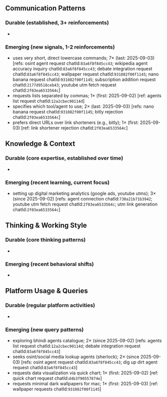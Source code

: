 ## Communication Patterns
### Durable (established, 3+ reinforcements)
-

### Emerging (new signals, 1-2 reinforcements)
- uses very short, direct lowercase commands; 7× (last: 2025-09-03) [refs: osint agent request chatId:`83a6f8f845cc43`; wikipedia agent accuracy inquiry chatId:`83a6f8f845cc43`; debate integration request chatId:`83a6f8f845cc43`; wallpaper request chatId:`931082f00f1145`; nano banana request chatId:`931082f00f1145`; subscription addition request chatId:`2177d9518ceb43`; youtube utm fetch request chatId:`2f03ea6533564c`]
- requests lists separated by commas; 1× (first: 2025-09-02) [ref: agents list request chatId:`12a2cbec90114d`]
- specifies which tool/agent to use; 2× (last: 2025-09-03) [refs: nano banana request chatId:`931082f00f1145`; bitly rejection chatId:`2f03ea6533564c`]
- prefers direct URLs over link shorteners (e.g., bitly); 1× (first: 2025-09-03) [ref: link shortener rejection chatId:`2f03ea6533564c`]

## Knowledge & Context
### Durable (core expertise, established over time)
-

### Emerging (recent learning, current focus)  
- setting up digital marketing analytics (google ads, youtube utms); 3× (since 2025-09-02) [refs: agent connection chatId:`730a21b71b3942`; youtube utm fetch request chatId:`2f03ea6533564c`; utm link generation chatId:`2f03ea6533564c`]

## Thinking & Working Style
### Durable (core thinking patterns)
-

### Emerging (recent behavioral shifts)
-

## Platform Usage & Queries
### Durable (regular platform activities)
-

### Emerging (new query patterns)
- exploring bhindi agents catalogue; 2× (since 2025-09-02) [refs: agents list request chatId:`12a2cbec90114d`; debate integration request chatId:`83a6f8f845cc43`]
- seeks osint/social media lookup agents (sherlock); 2× (since 2025-09-03) [refs: osint agent request chatId:`83a6f8f845cc43`; dig up dirt agent request chatId:`83a6f8f845cc43`]
- requests data visualization via quick chart; 1× (first: 2025-09-02) [ref: quick chart request chatId:`d4b3f90557874e`]
- requests minimal dark wallpapers for mac; 1× (first: 2025-09-03) [ref: wallpaper requests chatId:`931082f00f1145`]